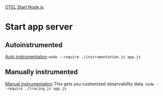 [OTEL Start Node.js](https://opentelemetry.io/docs/instrumentation/js/getting-started/nodejs/)

# Start app server
## Autoinstrumented
[Auto instrumentation](https://opentelemetry.io/docs/instrumentation/js/getting-started/nodejs/)
`node --require ./instrumentation.js app.js`
## Manually instrumented
[Manual instrumentation](https://opentelemetry.io/docs/instrumentation/js/instrumentation/)
This gets you customized observability data.
`node --require ./tracing.js app.js`